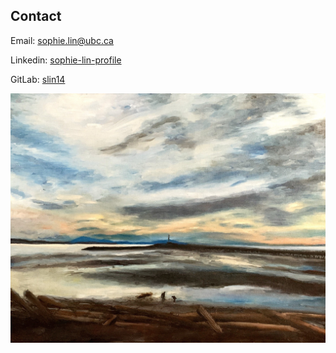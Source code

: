 ## Contact

Email: [sophie.lin@ubc.ca](mailto:sophie.lin@ubc.ca)

Linkedin: [sophie-lin-profile](https://www.linkedin.com/in/sophie-lin-profile/)

GitLab: [slin14](https://gitlab.com/slin14)

<img src="images/whterock.jpg"/>
